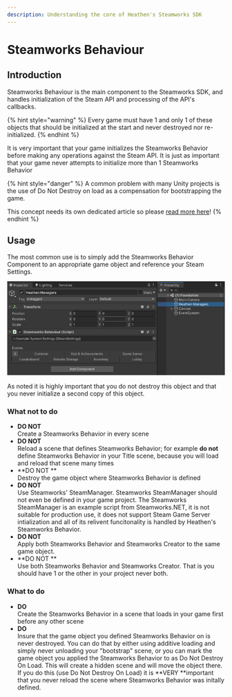 ```yaml
---
description: Understanding the core of Heathen's Steamworks SDK
---
```


# Steamworks Behaviour

## Introduction

Steamworks Behaviour is the main component to the Steamworks SDK, and handles initialization of the Steam API and processing of the API's callbacks.&#x20;

{% hint style="warning" %}
Every game must have 1 and only 1 of these objects that should be initialized at the start and never destroyed nor re-initialized.
{% endhint %}

It is very important that your game initializes the Steamworks Behavior before making any operations against the Steam API. It is just as important that your game never attempts to initialize more than 1 Steamworks Behavior

{% hint style="danger" %}
A common problem with many Unity projects is the use of Do Not Destroy on load as a compensation for bootstrapping the game.

This concept needs its own dedicated article so please [read more here](https://kb.heathenengineering.com/assets/ux/concepts/bootstrap-scene)!
{% endhint %}

## Usage

The most common use is to simply add the Steamworks Behavior Component to an appropriate game object and reference your Steam Settings.

![](<../../../.gitbook/assets/image (73).png>)

As noted it is highly important that you do not destroy this object and that you never initialize a second copy of this object.

### What not to do

* **DO NOT**\
  Create a Steamworks Behavior in every scene
* **DO NOT**\
  Reload a scene that defines Steamworks Behavior; for example **do not** define Steamworks Behavior in your Title scene, because you will load and reload that scene many times
* **DO NOT **\
  Destroy the game object where Steamworks Behavior is defined
* **DO NOT**\
  Use Steamworks' SteamManager. Steamworks SteamManager should not even be defined in your game project. The Steamworks SteamManager is an example script from Steamworks.NET, it is not suitable for production use, it does not support Steam Game Server intialization and all of its relivent funcitonality is handled by Heathen's Steamworks Behavior.
* **DO NOT**\
  Apply both Steamworks Behavior and Steamworks Creator to the same game object.&#x20;
* **DO NOT **\
  Use both Steamworks Behavior and Steamworks Creator. That is you should have 1 or the other in your project never both.

### What to do

* **DO**\
  Create the Steamworks Behavior in a scene that loads in your game first before any other scene&#x20;
* **DO**\
  Insure that the game object you defined Steamworks Behavior on is never destroyed. You can do that by either using additive loading and simply never unloading your "bootstrap" scene, or you can mark the game object you applied the Steamworks Behavior to as Do Not Destroy On Load. This will create a hidden scene and will move the object there. If you do this (use Do Not Destroy On Load) it is **VERY **important that you never reload the scene where Steamworks Behavior was initally defined.



